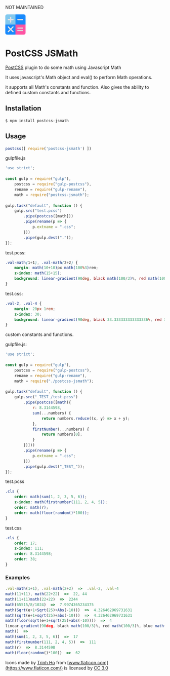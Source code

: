 NOT MAINTAINED

![icon][logo]
# PostCSS JSMath 

[PostCSS] plugin to do some math using Javascript Math

It uses javascript's Math object and eval() to perform Math operations. 

it supports all Math's constants and function.
Also gives the ability to defined custom constants and functions.  

[PostCSS]: https://github.com/postcss/postcss
[logo]: https://raw.githubusercontent.com/naaspati/postcss-jsmath/master/g21.png

## Installation

```console
$ npm install postcss-jsmath
```

## Usage

```js
postcss([ require('postcss-jsmath') ])
```

gulpfile.js
```js
'use strict';

const gulp = require("gulp"),
    postcss = require("gulp-postcss"),
    rename = require("gulp-rename"),
    math = require("postcss-jsmath");

gulp.task("default", function () {
    gulp.src("test.pcss")
        .pipe(postcss([math]))
        .pipe(rename(p => {
            p.extname = ".css";
        }))
        .pipe(gulp.dest("."));
});
```

test.pcss: 
```scss
.val-math(1+1), .val-math(2+2) {
    margin: math(10+10)px math(100%3)rem;
    z-index: math(15+15);
    background: linear-gradient(90deg, black math(100/3)%, red math(100/3)%, blue math(100/3)%);
}
```
test.css:
```css
.val-2, .val-4 {
    margin: 20px 1rem;
    z-index: 30;
    background: linear-gradient(90deg, black 33.333333333333336%, red 33.333333333333336%, blue 33.333333333333336%);
}
```

custom constants and functions.


gulpfile.js: 
```js
'use strict';

const gulp = require("gulp"),
    postcss = require("gulp-postcss"),
    rename = require("gulp-rename"),
    math = require("./postcss-jsmath");

gulp.task("default", function () {
    gulp.src("_TEST_/test.pcss")
        .pipe(postcss([math({
            r: 8.3144598,
            sum(...numbers) {
                return numbers.reduce((x, y) => x + y);
            },
            firstNumber(...numbers) {
                return numbers[0];
            }
        })]))
        .pipe(rename(p => {
            p.extname = ".css";
        }))
        .pipe(gulp.dest("_TEST_"));
});
```

test.pcss
```scss
.cls {
    order: math(sum(1, 2, 3, 5, 6));
    z-index: math(firstnumber(111, 2, 4, 5));
    order: math(r);
    order: math(floor(random()*100));
}
```

test.css
```css
.cls {
    order: 17;
    z-index: 111;
    order: 8.3144598;
    order: 38;
}
```

### Examples
```js
.val-math(1+1), .val-math(2+2)  =>  .val-2, .val-4
math(11+11), math(22+22)  =>  22, 44
math(11+11)math(22+22)  =>  2244
math(65515/8/1024)  =>  7.9974365234375
math(Sqrt(e+1+Sqrt(25)+Abs(-10)))  =>  4.326462969731631
math(sqrt(e+1+sqrt(25)+abs(-10)))  =>  4.326462969731631
math(floor(sqrt(e+1+sqrt(25)+abs(-10))))  =>  4
linear-gradient(90deg, black math(100/3)%, red math(100/3)%, blue math(100/3)%)  =>  linear-gradient(90deg, black 33.333333333333336%, red 33.333333333333336%, blue 33.333333333333336%)
math()  =>
math(sum(1, 2, 3, 5, 6))  =>  17
math(firstnumber(111, 2, 4, 5))  =>  111
math(r)  =>  8.3144598
math(floor(random()*100))  =>  62
```




Icons made by [Trinh Ho](https://www.flaticon.com/authors/trinh-ho) from [www.flaticon.com](https://www.flaticon.com/) is licensed by [CC 3.0](http://creativecommons.org/licenses/by/3.0/)

